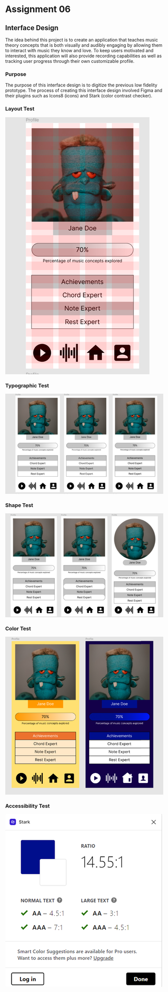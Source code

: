 # Assignment 06

## Interface Design

The idea behind this project is to create an application that teaches music theory concepts that is both visually and audibly engaging by allowing them to interact with music they know and love. To keep users motivated and interested, this application will also provide recording capabilities as well as tracking user progress through their own customizable profile.

### Purpose

The purpose of this interface design is to digitize the previous low fidelity prototype. The process of creating this interface design involved Figma and their plugins such as Icons8 (icons) and Stark (color contrast checker).

### Layout Test

![layout](/assignment06/assets/layout.png)

### Typographic Test

![typographic](/assignment06/assets/typographic.png)

### Shape Test

![shape](/assignment06/assets/shape.png)

### Color Test

![color](/assignment06/assets/color.png)

### Accessibility Test

![stark](/assignment06/assets/stark.png)
